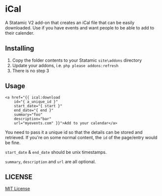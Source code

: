 iCal
=================

A Statamic V2 add-on that creates an iCal file that can be easily downloaded. Use if you have events and want people to be able to add to their calender.

## Installing
1. Copy the folder contents to your Statamic `site\addons` directory
2. Update your addons, i.e. `php please addons:refresh`
2. There is no step 3

## Usage
```
<a href="{{ ical:download 
    id="{ a_unique_id }"
    start_date="{ start }" 
    end_date="{ end }" 
    summary="foo" 
    description="bar" 
    url="myevents.com" }}">Add to your calendar</a>
```
You need to pass it a unique id so that the details can be stored and retrieved. If you're on some normal content, the `id` of the page/entry would be fine.

`start_date` & `end_date` should be unix timestamps.

`summary`, `description` and `url` are all optional.

## LICENSE

[MIT License](http://emd.mit-license.org)
